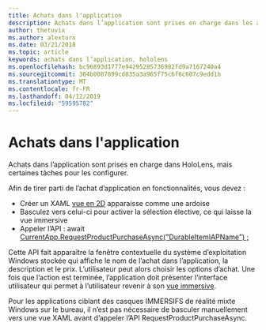 ```yaml
---
title: Achats dans l'application
description: Achats dans l’application sont prises en charge dans les applications de réalité mixte, mais certaines tâches pour les configurer.
author: thetuvix
ms.author: alexturn
ms.date: 03/21/2018
ms.topic: article
keywords: achats dans l’application, hololens
ms.openlocfilehash: bc96893d1777e94295285736982fd9a7167240a4
ms.sourcegitcommit: 384b0087899cd835a3a965f75c6f6c607c9edd1b
ms.translationtype: MT
ms.contentlocale: fr-FR
ms.lasthandoff: 04/12/2019
ms.locfileid: "59595782"
---
```

# <a name="in-app-purchases"></a>Achats dans l'application

Achats dans l’application sont prises en charge dans HoloLens, mais certaines tâches pour les configurer.

Afin de tirer parti de l’achat d’application en fonctionnalités, vous devez :
* Créer un XAML [vue en 2D](app-views.md) apparaisse comme une ardoise
* Basculez vers celui-ci pour activer la sélection élective, ce qui laisse la vue immersive
* Appeler l’API : await [CurrentApp.RequestProductPurchaseAsync("DurableItemIAPName") ;](https://docs.microsoft.com/uwp/api/windows.applicationmodel.store.currentapp#Windows_ApplicationModel_Store_CurrentApp_RequestProductPurchaseAsync_System_String_)

Cette API fait apparaître la fenêtre contextuelle du système d’exploitation Windows stockée qui affiche le nom de l’achat dans l’application, la description et le prix. L’utilisateur peut alors choisir les options d’achat. Une fois que l’action est terminée, l’application doit présenter l’interface utilisateur qui permet à l’utilisateur revenir à son [vue immersive](app-views.md).

Pour les applications ciblant des casques IMMERSIFS de réalité mixte Windows sur le bureau, il n’est pas nécessaire de basculer manuellement vers une vue XAML avant d’appeler l’API RequestProductPurchaseAsync.

